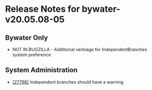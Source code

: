 
# Release Notes for bywater-v20.05.08-05

## Bywater Only

- NOT IN BUGZILLA - Additional verbiage for IndependentBranches system preference

## System Administration

- [[27798]](http://bugs.koha-community.org/bugzilla3/show_bug.cgi?id=27798) Independent branches should have a warning


